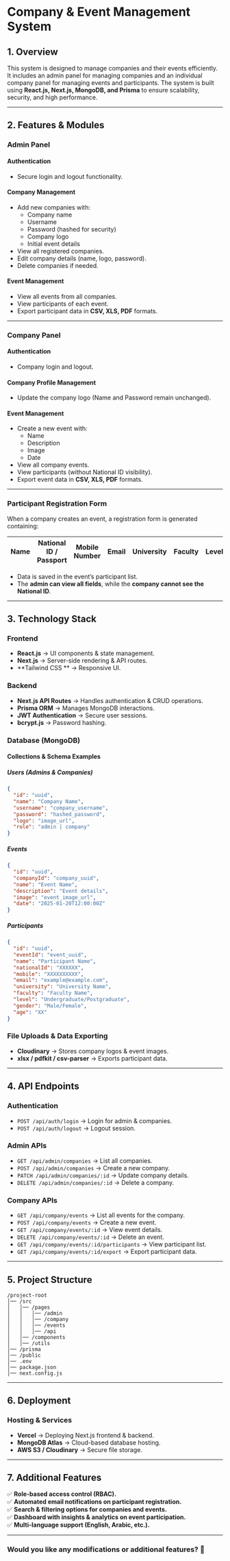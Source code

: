 # Company & Event Management System

## 1. Overview
This system is designed to manage companies and their events efficiently. It includes an admin panel for managing companies and an individual company panel for managing events and participants. The system is built using **React.js, Next.js, MongoDB, and Prisma** to ensure scalability, security, and high performance.

---
## 2. Features & Modules

### **Admin Panel**
#### **Authentication**
- Secure login and logout functionality.

#### **Company Management**
- Add new companies with:
  - Company name
  - Username
  - Password (hashed for security)
  - Company logo
  - Initial event details
- View all registered companies.
- Edit company details (name, logo, password).
- Delete companies if needed.

#### **Event Management**
- View all events from all companies.
- View participants of each event.
- Export participant data in **CSV, XLS, PDF** formats.

---
### **Company Panel**
#### **Authentication**
- Company login and logout.

#### **Company Profile Management**
- Update the company logo (Name and Password remain unchanged).

#### **Event Management**
- Create a new event with:
  - Name
  - Description
  - Image
  - Date
- View all company events.
- View participants (without National ID visibility).
- Export event data in **CSV, XLS, PDF** formats.

---
### **Participant Registration Form**
When a company creates an event, a registration form is generated containing:

| Name | National ID / Passport | Mobile Number | Email | University | Faculty | Level | Gender | Age |
|------|-----------------------|---------------|-------|------------|---------|-------|--------|-----|

- Data is saved in the event’s participant list.
- The **admin can view all fields**, while the **company cannot see the National ID**.

---
## 3. Technology Stack

### **Frontend**
- **React.js** → UI components & state management.
- **Next.js** → Server-side rendering & API routes.
- **Tailwind CSS ** → Responsive UI.

### **Backend**
- **Next.js API Routes** → Handles authentication & CRUD operations.
- **Prisma ORM** → Manages MongoDB interactions.
- **JWT Authentication** → Secure user sessions.
- **bcrypt.js** → Password hashing.

### **Database (MongoDB)**
#### **Collections & Schema Examples**
##### **Users (Admins & Companies)**
```json
{
  "id": "uuid",
  "name": "Company Name",
  "username": "company_username",
  "password": "hashed_password",
  "logo": "image_url",
  "role": "admin | company"
}
```
##### **Events**
```json
{
  "id": "uuid",
  "companyId": "company_uuid",
  "name": "Event Name",
  "description": "Event details",
  "image": "event_image_url",
  "date": "2025-01-20T12:00:00Z"
}
```
##### **Participants**
```json
{
  "id": "uuid",
  "eventId": "event_uuid",
  "name": "Participant Name",
  "nationalId": "XXXXXX",
  "mobile": "XXXXXXXXXX",
  "email": "example@example.com",
  "university": "University Name",
  "faculty": "Faculty Name",
  "level": "Undergraduate/Postgraduate",
  "gender": "Male/Female",
  "age": "XX"
}
```

### **File Uploads & Data Exporting**
- **Cloudinary** → Stores company logos & event images.
- **xlsx / pdfkit / csv-parser** → Exports participant data.

---
## 4. API Endpoints
### **Authentication**
- `POST /api/auth/login` → Login for admin & companies.
- `POST /api/auth/logout` → Logout session.

### **Admin APIs**
- `GET /api/admin/companies` → List all companies.
- `POST /api/admin/companies` → Create a new company.
- `PATCH /api/admin/companies/:id` → Update company details.
- `DELETE /api/admin/companies/:id` → Delete a company.

### **Company APIs**
- `GET /api/company/events` → List all events for the company.
- `POST /api/company/events` → Create a new event.
- `GET /api/company/events/:id` → View event details.
- `DELETE /api/company/events/:id` → Delete an event.
- `GET /api/company/events/:id/participants` → View participant list.
- `GET /api/company/events/:id/export` → Export participant data.

---
## 5. Project Structure
```
/project-root
│── /src
│   │── /pages
│   │   │── /admin
│   │   │── /company
│   │   │── /events
│   │   │── /api
│   │── /components
│   │── /utils
│── /prisma
│── /public
│── .env
│── package.json
│── next.config.js
```

---
## 6. Deployment
### **Hosting & Services**
- **Vercel** → Deploying Next.js frontend & backend.
- **MongoDB Atlas** → Cloud-based database hosting.
- **AWS S3 / Cloudinary** → Secure file storage.

---
## 7. Additional Features
✅ **Role-based access control (RBAC).**  
✅ **Automated email notifications on participant registration.**  
✅ **Search & filtering options for companies and events.**  
✅ **Dashboard with insights & analytics on event participation.**  
✅ **Multi-language support (English, Arabic, etc.).**  

---
### **Would you like any modifications or additional features?** 🚀

